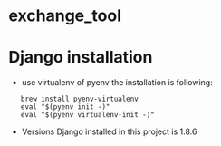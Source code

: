 # exchange_tool

# Django installation
- use virtualenv of pyenv
the installation is following:
```
   brew install pyenv-virtualenv
   eval "$(pyenv init -)"
   eval "$(pyenv virtualenv-init -)"
```

- Versions
Django installed in this project is 1.8.6
